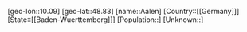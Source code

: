 ﻿---
location: [48.83,10.09]
type: City
tags:
- geo/City


SpocWebEntityId: 28635
isDeleted: false
confidential: public

---
[geo-lon::10.09]
[geo-lat::48.83]
[name::Aalen]
[Country::[[Germany]]]
[State::[[Baden-Wuerttemberg]]]
[Population::]
[Unknown::]

